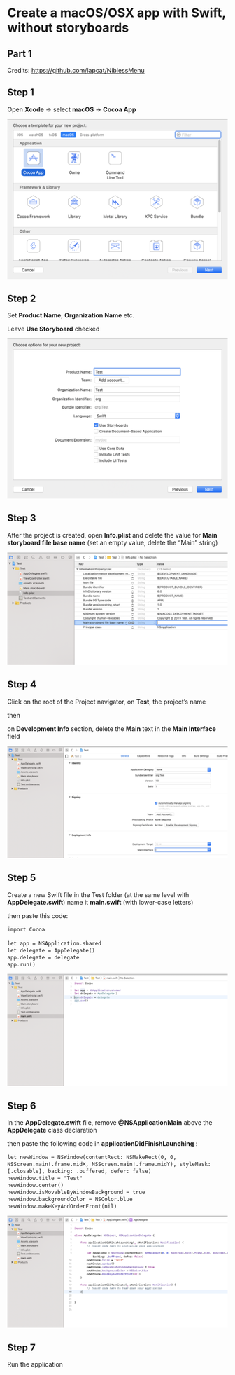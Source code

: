 
# Create a macOS/OSX app with Swift, without storyboards

## Part 1

Credits: https://github.com/lapcat/NiblessMenu


## Step 1

Open **Xcode** -> select **macOS** -> **Cocoa App**

![i1][logo]

## Step 2

Set **Product Name**, **Organization Name** etc.

Leave **Use Storyboard** checked

![i2][logo2]

## Step 3

After the project is created, open **Info.plist** and delete the value for **Main storyboard file base name** (set an empty value, delete the “Main” string)

![i3][logo3]

## Step 4

Click on the root of the Project navigator, on **Test**, the project’s name

then

on **Development Info** section, delete the **Main** text in the **Main Interface** field

![i3][logo4]

## Step 5

Create a new Swift file in the Test folder (at the same level with **AppDelegate.swift**)
	name it **main.swift** (with lower-case letters)

then paste this code:

```
import Cocoa

let app = NSApplication.shared
let delegate = AppDelegate()
app.delegate = delegate
app.run()
```

![i3][logo5]

## Step 6

In the **AppDelegate.swift** file, remove **@NSApplicationMain** above the **AppDelegate** class declaration

then paste the following code in **applicationDidFinishLaunching** :

```
let newWindow = NSWindow(contentRect: NSMakeRect(0, 0, NSScreen.main!.frame.midX, NSScreen.main!.frame.midY), styleMask: [.closable], backing: .buffered, defer: false)
newWindow.title = "Test"
newWindow.center()
newWindow.isMovableByWindowBackground = true
newWindow.backgroundColor = NSColor.blue
newWindow.makeKeyAndOrderFront(nil)
```

![i3][logo6]

## Step 7

Run the application





[logo]: https://github.com/alexadam/swift-tutorials/raw/master/p1/images/s1.png "i1"
[logo2]: https://github.com/alexadam/swift-tutorials/raw/master/p1/images/s2.png "i2"
[logo3]: https://github.com/alexadam/swift-tutorials/raw/master/p1/images/s3.png "i2"
[logo4]: https://github.com/alexadam/swift-tutorials/raw/master/p1/images/s4.png "i2"
[logo5]: https://github.com/alexadam/swift-tutorials/raw/master/p1/images/s5.png "i2"
[logo6]: https://github.com/alexadam/swift-tutorials/raw/master/p1/images/s6.png "i2"
